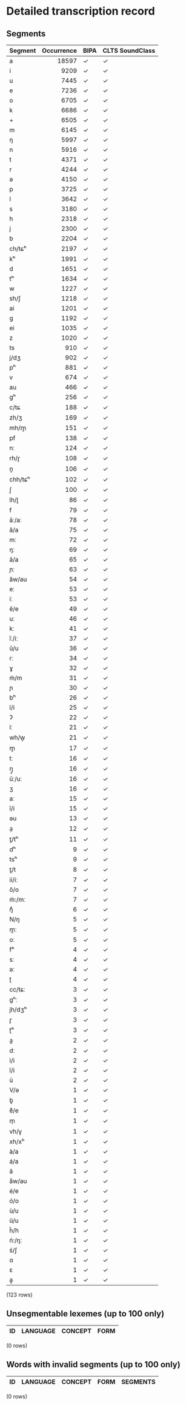 
# Detailed transcription record

## Segments

| Segment | Occurrence | BIPA | CLTS SoundClass |
|:----------|-------------:|:-------|:------------------|
| a | 18597 | ✓ | ✓ |
| i | 9209 | ✓ | ✓ |
| u | 7445 | ✓ | ✓ |
| e | 7236 | ✓ | ✓ |
| o | 6705 | ✓ | ✓ |
| k | 6686 | ✓ | ✓ |
| + | 6505 | ✓ | ✓ |
| m | 6145 | ✓ | ✓ |
| ŋ | 5997 | ✓ | ✓ |
| n | 5916 | ✓ | ✓ |
| t | 4371 | ✓ | ✓ |
| r | 4244 | ✓ | ✓ |
| ə | 4150 | ✓ | ✓ |
| p | 3725 | ✓ | ✓ |
| l | 3642 | ✓ | ✓ |
| s | 3180 | ✓ | ✓ |
| h | 2318 | ✓ | ✓ |
| j | 2300 | ✓ | ✓ |
| b | 2204 | ✓ | ✓ |
| ch/tɕʰ | 2197 | ✓ | ✓ |
| kʰ | 1991 | ✓ | ✓ |
| d | 1651 | ✓ | ✓ |
| tʰ | 1634 | ✓ | ✓ |
| w | 1227 | ✓ | ✓ |
| sh/ʃ | 1218 | ✓ | ✓ |
| ai | 1201 | ✓ | ✓ |
| g | 1192 | ✓ | ✓ |
| ei | 1035 | ✓ | ✓ |
| z | 1020 | ✓ | ✓ |
| ts | 910 | ✓ | ✓ |
| j/dʒ | 902 | ✓ | ✓ |
| pʰ | 881 | ✓ | ✓ |
| v | 674 | ✓ | ✓ |
| au | 466 | ✓ | ✓ |
| gʰ | 256 | ✓ | ✓ |
| c/tɕ | 188 | ✓ | ✓ |
| zh/ʒ | 169 | ✓ | ✓ |
| mh/m̥ | 151 | ✓ | ✓ |
| pf | 138 | ✓ | ✓ |
| nː | 124 | ✓ | ✓ |
| rh/r̥ | 108 | ✓ | ✓ |
| n̥ | 106 | ✓ | ✓ |
| chh/tɕʰ | 102 | ✓ | ✓ |
| ʃ | 100 | ✓ | ✓ |
| lh/l̥ | 86 | ✓ | ✓ |
| f | 79 | ✓ | ✓ |
| āː/aː | 78 | ✓ | ✓ |
| â/a | 75 | ✓ | ✓ |
| mː | 72 | ✓ | ✓ |
| ŋː | 69 | ✓ | ✓ |
| ā/a | 65 | ✓ | ✓ |
| ɲː | 63 | ✓ | ✓ |
| âw/au | 54 | ✓ | ✓ |
| eː | 53 | ✓ | ✓ |
| iː | 53 | ✓ | ✓ |
| ê/e | 49 | ✓ | ✓ |
| uː | 46 | ✓ | ✓ |
| kː | 41 | ✓ | ✓ |
| īː/iː | 37 | ✓ | ✓ |
| ū/u | 36 | ✓ | ✓ |
| rː | 34 | ✓ | ✓ |
| ɣ | 32 | ✓ | ✓ |
| ṁ/m | 31 | ✓ | ✓ |
| ɲ | 30 | ✓ | ✓ |
| bʰ | 26 | ✓ | ✓ |
| î/i | 25 | ✓ | ✓ |
| ʔ | 22 | ✓ | ✓ |
| lː | 21 | ✓ | ✓ |
| wh/w̥ | 21 | ✓ | ✓ |
| m̥ | 17 | ✓ | ✓ |
| tː | 16 | ✓ | ✓ |
| ŋ̥ | 16 | ✓ | ✓ |
| ūː/uː | 16 | ✓ | ✓ |
| ʒ | 16 | ✓ | ✓ |
| aː | 15 | ✓ | ✓ |
| ī/i | 15 | ✓ | ✓ |
| əu | 13 | ✓ | ✓ |
| a̠ | 12 | ✓ | ✓ |
| t̥/tʰ | 11 | ✓ | ✓ |
| dʰ | 9 | ✓ | ✓ |
| tsʰ | 9 | ✓ | ✓ |
| t̥/t | 8 | ✓ | ✓ |
| ii/iː | 7 | ✓ | ✓ |
| ô/o | 7 | ✓ | ✓ |
| ṁ:/mː | 7 | ✓ | ✓ |
| ŋ̊ | 6 | ✓ | ✓ |
| N/ŋ | 5 | ✓ | ✓ |
| m̥ː | 5 | ✓ | ✓ |
| oː | 5 | ✓ | ✓ |
| fʰ | 4 | ✓ | ✓ |
| sː | 4 | ✓ | ✓ |
| əː | 4 | ✓ | ✓ |
| ʈ | 4 | ✓ | ✓ |
| cc/tɕː | 3 | ✓ | ✓ |
| gʰː | 3 | ✓ | ✓ |
| jh/dʒʰ | 3 | ✓ | ✓ |
| r̥ | 3 | ✓ | ✓ |
| ʈʰ | 3 | ✓ | ✓ |
| a̰ | 2 | ✓ | ✓ |
| dː | 2 | ✓ | ✓ |
| ì/i | 2 | ✓ | ✓ |
| ï/i | 2 | ✓ | ✓ |
| ũ | 2 | ✓ | ✓ |
| V/ə | 1 | ✓ | ✓ |
| b̥ | 1 | ✓ | ✓ |
| e̊/e | 1 | ✓ | ✓ |
| m̩ | 1 | ✓ | ✓ |
| vh/v̥ | 1 | ✓ | ✓ |
| xh/xʰ | 1 | ✓ | ✓ |
| à/a | 1 | ✓ | ✓ |
| á/a | 1 | ✓ | ✓ |
| ã | 1 | ✓ | ✓ |
| åw/au | 1 | ✓ | ✓ |
| é/e | 1 | ✓ | ✓ |
| ó/o | 1 | ✓ | ✓ |
| ù/u | 1 | ✓ | ✓ |
| û/u | 1 | ✓ | ✓ |
| ĥ/h | 1 | ✓ | ✓ |
| ń:/ŋː | 1 | ✓ | ✓ |
| ś/ʃ | 1 | ✓ | ✓ |
| ɑ | 1 | ✓ | ✓ |
| ɛ | 1 | ✓ | ✓ |
| ḁ | 1 | ✓ | ✓ |

(123 rows)



## Unsegmentable lexemes (up to 100 only)

| ID | LANGUAGE | CONCEPT | FORM |
|------|------------|-----------|--------|

(0 rows)



## Words with invalid segments (up to 100 only)

| ID | LANGUAGE | CONCEPT | FORM | SEGMENTS |
|------|------------|-----------|--------|------------|

(0 rows)


